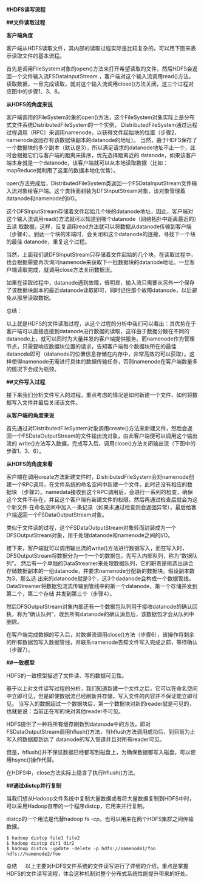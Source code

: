 **#HDFS读写流程**

**##文件读取过程**

**客户端角度**

客户端从HDFS读取文件，其内部的读取过程实际是比较复杂的，可以用下图来表示读取文件的基本流程。

首先是调用FileSystem对象的open()方法来打开希望读取的文件，然后HDFS会返回一个文件输入流FSDataInputStream ，客户端对这个输入流调用read()方法，读取数据，一旦完成读取，就对这个输入流调用close()方法关闭，这三个过程对应图中的步骤1、3、6。

**从HDFS的角度来说**

客户端调用的FileSystem对象的open()方法，这个FileSystem对象实际上是分布式文件系统DistributedFileSystem的一个实例，
DistributedFileSystem通过远程过程调用（RPC）来调用namenode，以获得文件起始块的位置（步骤2，namenode返回存有该数据块副本的datanode的地址）。
当然，由于HDFS保存了一个数据块的多个副本（默认是3），所以满足请求的datanode地址不止一个，此时会根据它们与客户端的距离来排序，优先选择距离近的
datanode，如果该客户端本身就是一个datanode，该客户端就可以从本地读取数据（比如：mapReduce就利用了这里的数据本地化优势）。

open方法完成后，DistributedFileSystem类返回一个FSDataInputStream文件输入流对象给客户端。这个类转而封装为DFSInputStream对象，该对象管理着
datanode和namenode的I/O。

这个DFSInputStream存储着文件起始几个块的datanode地址，因此，客户端对这个输入流调用read()方法就可以知道到哪个datanode（网络拓扑中距离最近的）去读
取数据，这样，反复调用read方法就可以将数据从datanode传输到客户端（步骤4）。到达一个块的末端时，会关闭和这个datanode的连接，寻找下一个块的最佳
datanode，重复这个过程。

当然，上面我们说DFSInputStream只存储着文件起始的几个块，在读取过程中，也会根据需要再次询问namenode来获取下一批数据块的datanode地址。一旦客户端读取完成，就调用close方法关闭数据流。

如果在读取过程中，datanode遇到故障，很明显，输入流只需要从另外一个保存了该数据块副本的最近datanode读取即可，同时记住那个故障datanode，以后避免从那里读取数据。

总结：

以上就是HDFS的文件读取过程，从这个过程的分析中我们可以看出：其优势在于客户端可以直接连接到datanode进行数据的读取，这样由于数据分散在不同的datanode上，就可以同时为大量并发的客户端提供服务。而namenode作为管理节点，只需要响应数据块位置的请求，告知客户端每个数据块所在的最佳datanode即可（datanode的位置信息存储在内存中，非常高效的可以获取）。这样使得namenode无需进行具体的数据传输任务，否则namenode在客户端数量多的情况下会成为瓶颈。

**##文件写入过程**

接下来我们分析文件写入的过程，重点考虑的情况是如何新建一个文件、如何将数据写入文件并最后关闭该文件。

**从客户端的角度来说**

首先通过对DistributedFileSystem对象调用create()方法来新建文件，然后会返回一个FSDataOutputStream的文件输出流对象，由此客户端便可以调用这个输出流的
write()方法写入数据，完成写入后，调用close()方法关闭输出流（下图中的步骤1、3、6）。


**从HDFS的角度来看**

客户端在调用create方法新建文件时，DistributedFileSystem会对namenode创建一个RPC调用，在文件系统的命名空间中新建一个文件，此时还没有相应的数据块
（步骤2）。namedata接收到这个RPC调用后，会进行一系列的检查，确保这个文件不存在，并且这个客户端有新建文件的权限，然后再通过检查后就会为这个新文件
在命名空间中加入一条记录（如果未通过检查则会返回异常），最后给客户端返回一个FSDataOutputStream对象。

类似于文件读的过程，这个FSDataOutputStream对象转而封装成为一个DFSOutputStream对象，用于处理datanode和namenode之间的I/O。

接下来，客户端就可以调用输出流的write()方法进行数据写入，而在写入时，DFSOutputStream将数据分为一个一个的数据包，先写入内部队列，称为“数据队列”。
然后有一个单独的DataStreamer来处理数据队列，它的职责是挑选出适合存储数据副本的一组datanode，并要求namenode分配新的数据块。假设副本数为3，那么选
出来的datanode就是3个，这3个dadanode会构成一个数据管线。DataStreamer将数据包流式传输到管线中的第一个datanode，第一个存储并发到第二个，第二个存储
并发到第三个（步骤4）。

然后DFSOutputStream对象内部还有一个数据包队列用于接收datanode的确认回执，称为“确认队列”，收到所有datanode的确认消息后，该数据包才会从队列中删除。

在客户端完成数据的写入后，对数据流调用close()方法（步骤6），该操作将剩余的所有数据包写入数据管线，并联系namenode告知文件写入完成之前，等待确认（步骤7）。

**##一致模型**

HDFS的一致模型描述了文件读、写的数据可见性。

基于以上对文件读写过程的分析，我们知道新建一个文件之后，它可以在命名空间中立即可见，但是即使数据流已经刷新并存储，写入文件的内容并不保证能立即可见。
当写入的数据超过一个数据块后，第一个数据块对新的reader就是可见的，也就是说：当前正在写的块对其他reader不可见。

HDFS提供了一种将所有缓存刷新到datanode中的方法，即对FSDataOutputStream调用hflush()方法，当hflush方法调用成功后，到目前为止写入的数据都到达了
datanode的写入管道并且对所有reader可见。

但是，hflush()并不保证数据已经都写到磁盘上，为确保数据都写入磁盘，可以使用hsync()操作代替。

在HDFS中，close方法实际上隐含了执行hflush()方法。

**##通过distcp并行复制**

当我们想从Hadoop文件系统中复制大量数据或者将大量数据复制到HDFS中时，可以采用Hadoop自带的一个程序distcp，它用来并行复制。

distcp的一个用法是代替hadoop fs -cp，也可以用来在两个HDFS集群之间传输数据。

```
$ hadoop distcp file1 file2
$ hadoop distcp dir1 dir2
$ hadoop distco -update -delete -p hdfs://namenode1/foo hdfs://namenode2/foo
```

总结
 
 以上主要对HDFS文件系统的文件读写进行了详细的介绍，重点是掌握HDFS的文件读写流程，体会这种机制对整个分布式系统性能提升带来的好处。
